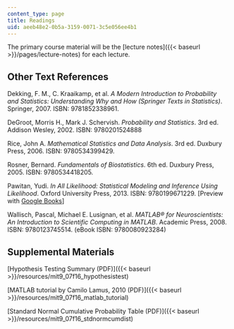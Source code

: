 ```yaml
---
content_type: page
title: Readings
uid: aeeb48e2-0b5a-3159-0071-3c5e056ee4b1
---
```


The primary course material will be the [lecture notes]({{< baseurl >}}/pages/lecture-notes) for each lecture.

Other Text References
---------------------

Dekking, F. M., C. Kraaikamp, et al. _A Modern Introduction to Probability and Statistics: Understanding Why and How (Springer Texts in Statistics)_. Springer, 2007. ISBN: 9781852338961.

DeGroot, Morris H., Mark J. Schervish. _Probability and Statistics_. 3rd ed. Addison Wesley, 2002. ISBN: 9780201524888

Rice, John A. _Mathematical Statistics and Data Analysis_. 3rd ed. Duxbury Press, 2006. ISBN: 9780534399429.

Rosner, Bernard. _Fundamentals of Biostatistics_. 6th ed. Duxbury Press, 2005. ISBN: 9780534418205.

Pawitan, Yudi. _In All Likelihood: Statistical Modeling and Inference Using Likelihood_. Oxford University Press, 2013. ISBN: 9780199671229. \[Preview with [Google Books](http://books.google.com/books?id=8T8fAQAAQBAJ&pg=PAfrontcover)\]

Wallisch, Pascal, Michael E. Lusignan, et al. _MATLAB® for Neuroscientists: An Introduction to Scientific Computing in MATLAB_. Academic Press, 2008. ISBN: 9780123745514. (eBook ISBN: 9780080923284)

Supplemental Materials
----------------------

[Hypothesis Testing Summary (PDF)]({{< baseurl >}}/resources/mit9_07f16_hypothesistest)

[MATLAB tutorial by Camilo Lamus, 2010 (PDF)]({{< baseurl >}}/resources/mit9_07f16_matlab_tutorial)

[Standard Normal Cumulative Probability Table (PDF)]({{< baseurl >}}/resources/mit9_07f16_stdnormcumdist)